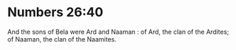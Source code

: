 # Numbers 26:40

And the sons of Bela were Ard and Naaman : of Ard, the clan of the Ardites; of Naaman, the clan of the Naamites.
